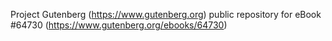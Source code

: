 Project Gutenberg (https://www.gutenberg.org) public repository for
eBook #64730 (https://www.gutenberg.org/ebooks/64730)
